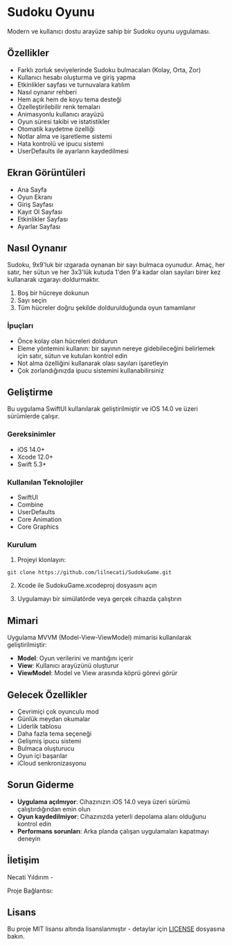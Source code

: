 # Sudoku Oyunu

Modern ve kullanıcı dostu arayüze sahip bir Sudoku oyunu uygulaması.

## Özellikler

- Farklı zorluk seviyelerinde Sudoku bulmacaları (Kolay, Orta, Zor)
- Kullanıcı hesabı oluşturma ve giriş yapma
- Etkinlikler sayfası ve turnuvalara katılım
- Nasıl oynanır rehberi
- Hem açık hem de koyu tema desteği
- Özelleştirilebilir renk temaları
- Animasyonlu kullanıcı arayüzü
- Oyun süresi takibi ve istatistikler
- Otomatik kaydetme özelliği
- Notlar alma ve işaretleme sistemi
- Hata kontrolü ve ipucu sistemi
- UserDefaults ile ayarların kaydedilmesi

## Ekran Görüntüleri

- Ana Sayfa
- Oyun Ekranı
- Giriş Sayfası
- Kayıt Ol Sayfası
- Etkinlikler Sayfası
- Ayarlar Sayfası

## Nasıl Oynanır

Sudoku, 9x9'luk bir ızgarada oynanan bir sayı bulmaca oyunudur. Amaç, her satır, her sütun ve her 3x3'lük kutuda 1'den 9'a kadar olan sayıları birer kez kullanarak ızgarayı doldurmaktır.

1. Boş bir hücreye dokunun
2. Sayı seçin
3. Tüm hücreler doğru şekilde doldurulduğunda oyun tamamlanır

### İpuçları

- Önce kolay olan hücreleri doldurun
- Eleme yöntemini kullanın: bir sayının nereye gidebileceğini belirlemek için satır, sütun ve kutuları kontrol edin
- Not alma özelliğini kullanarak olası sayıları işaretleyin
- Çok zorlandığınızda ipucu sistemini kullanabilirsiniz

## Geliştirme

Bu uygulama SwiftUI kullanılarak geliştirilmiştir ve iOS 14.0 ve üzeri sürümlerde çalışır.

### Gereksinimler

- iOS 14.0+
- Xcode 12.0+
- Swift 5.3+

### Kullanılan Teknolojiler

- SwiftUI
- Combine
- UserDefaults
- Core Animation
- Core Graphics

### Kurulum

1. Projeyi klonlayın:
```
git clone https://github.com/lilnecati/SudokuGame.git
```

2. Xcode ile SudokuGame.xcodeproj dosyasını açın

3. Uygulamayı bir simülatörde veya gerçek cihazda çalıştırın

## Mimari

Uygulama MVVM (Model-View-ViewModel) mimarisi kullanılarak geliştirilmiştir:

- **Model**: Oyun verilerini ve mantığını içerir
- **View**: Kullanıcı arayüzünü oluşturur
- **ViewModel**: Model ve View arasında köprü görevi görür

## Gelecek Özellikler

- Çevrimiçi çok oyunculu mod
- Günlük meydan okumalar
- Liderlik tablosu
- Daha fazla tema seçeneği
- Gelişmiş ipucu sistemi
- Bulmaca oluşturucu
- Oyun içi başarılar
- iCloud senkronizasyonu

## Sorun Giderme

- **Uygulama açılmıyor**: Cihazınızın iOS 14.0 veya üzeri sürümü çalıştırdığından emin olun
- **Oyun kaydedilmiyor**: Cihazınızda yeterli depolama alanı olduğunu kontrol edin
- **Performans sorunları**: Arka planda çalışan uygulamaları kapatmayı deneyin

## İletişim

Necati Yıldırım - 

Proje Bağlantısı: 

## Lisans

Bu proje MIT lisansı altında lisanslanmıştır - detaylar için [LICENSE](LICENSE) dosyasına bakın. 